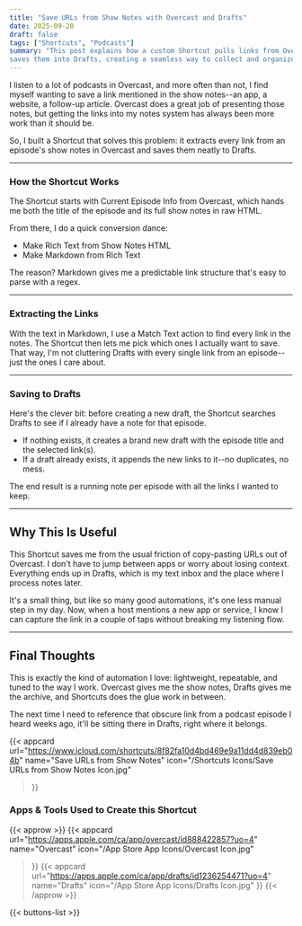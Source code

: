 ```yaml
---
title: "Save URLs from Show Notes with Overcast and Drafts"
date: 2025-09-20
draft: false
tags: ["Shortcuts", "Podcasts"]
summary: "This post explains how a custom Shortcut pulls links from Overcast show notes and 
saves them into Drafts, creating a seamless way to collect and organize podcast references."
---
```


I listen to a lot of podcasts in Overcast, and more often than not, I find myself wanting 
to save a link mentioned in the show notes--an app, a website, a follow-up article. Overcast 
does a great job of presenting those notes, but getting the links into my notes system has 
always been more work than it should be.

So, I built a Shortcut that solves this problem: it extracts every link from an episode's 
show notes in Overcast and saves them neatly to Drafts.

---

### How the Shortcut Works

The Shortcut starts with Current Episode Info from Overcast, which hands me both the title 
of the episode and its full show notes in raw HTML.
  

From there, I do a quick conversion dance:

- Make Rich Text from Show Notes HTML
- Make Markdown from Rich Text

The reason? Markdown gives me a predictable link structure that's easy to parse with a regex.

---

### Extracting the Links

With the text in Markdown, I use a Match Text action to find every link in the notes. The 
Shortcut then lets me pick which ones I actually want to save. That way, I'm not cluttering 
Drafts with every single link from an episode--just the ones I care about.

---

### Saving to Drafts

Here's the clever bit: before creating a new draft, the Shortcut searches Drafts to see if 
I already have a note for that episode.

- If nothing exists, it creates a brand new draft with the episode title and the selected 
link(s).
- If a draft already exists, it appends the new links to it--no duplicates, no mess.

The end result is a running note per episode with all the links I wanted to keep.

---

## Why This Is Useful

This Shortcut saves me from the usual friction of copy-pasting URLs out of Overcast. I don't 
have to jump between apps or worry about losing context. Everything ends up in Drafts, which 
is my text inbox and the place where I process notes later.

It's a small thing, but like so many good automations, it's one less manual step in my day. 
Now, when a host mentions a new app or service, I know I can capture the link in a couple 
of taps without breaking my listening flow.

---

## Final Thoughts


This is exactly the kind of automation I love: lightweight, repeatable, and tuned to the way 
I work. Overcast gives me the show notes, Drafts gives me the archive, and Shortcuts does 
the glue work in between.

The next time I need to reference that obscure link from a podcast episode I heard weeks ago, 
it'll be sitting there in Drafts, right where it belongs.

{{< appcard 
    url="https://www.icloud.com/shortcuts/8f82fa10d4bd469e9a11dd4d839eb04b" 
    name="Save URLs from Show Notes" 
    icon="/Shortcuts Icons/Save URLs from Show Notes Icon.jpg" 
>}}

### Apps & Tools Used to Create this Shortcut

{{< approw >}}
{{< appcard 
    url="https://apps.apple.com/ca/app/overcast/id888422857?uo=4" 
    name="Overcast" 
    icon="/App Store App Icons/Overcast Icon.jpg" 
>}}
{{< appcard 
    url="https://apps.apple.com/ca/app/drafts/id1236254471?uo=4" 
    name="Drafts" 
    icon="/App Store App Icons/Drafts Icon.jpg" 
>}}
{{< /approw >}}

{{< buttons-list >}}